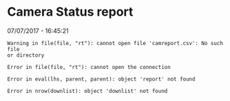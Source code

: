 Camera Status report
================
07/07/2017 - 16:45:21

    Warning in file(file, "rt"): cannot open file 'camreport.csv': No such file
    or directory

    Error in file(file, "rt"): cannot open the connection

    Error in eval(lhs, parent, parent): object 'report' not found

    Error in nrow(downlist): object 'downlist' not found
